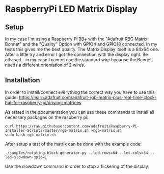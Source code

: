 # RaspberryPi LED Matrix Display

## Setup

In my case I'm using a Raspberry Pi 3B+ with the "Adafruit RBG Matrix Bonnet" and the "Quality" Option with GPIO4 and GPIO18 connected.
In my tests this gives me the best quality.
The Matrix Display itself is a 64x64 one. After a little try and error I got the connection with the display right.
Be advised - in my case I cannot use the standard wire because the Bonnet needs a different orientation of 2 wires.

## Installation

In order to install/connect everything the correct way you have to use this guide:
https://learn.adafruit.com/adafruit-rgb-matrix-plus-real-time-clock-hat-for-raspberry-pi/driving-matrices

As stated in the documentation you can use these commands to install all necessary packages on the raspberry pi:

```
curl https://raw.githubusercontent.com/adafruit/Raspberry-Pi-Installer-Scripts/master/rgb-matrix.sh >rgb-matrix.sh
sudo bash rgb-matrix.sh
```

After setup a test of the matrix can be done with the example code:

```
./samples/rotating-block-generator.py --led-rows=64 --led-cols=64 --led-slowdown-gpio=1
```

Use the slowdown command in order to stop a flickering of the display. 
